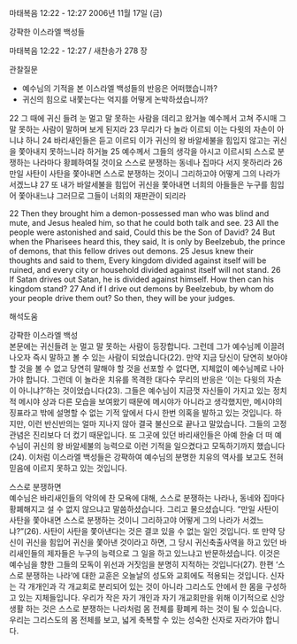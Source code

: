 마태복음 12:22 - 12:27 
2006년 11월 17일 (금)

강퍅한 이스라엘 백성들



마태복음 12:22 - 12:27 / 새찬송가 278 장


관찰질문
- 예수님의 기적을 본 이스라엘 백성들의 반응은 어떠했습니까?
- 귀신의 힘으로 내쫓는다는 억지를 어떻게 논박하셨습니까?

22 그 때에 귀신 들려 눈 멀고 말 못하는 사람을 데리고 왔거늘 예수께서 고쳐 주시매 그 말 못하는 사람이 말하며 보게 된지라 23 무리가 다 놀라 이르되 이는 다윗의 자손이 아니냐 하니 24 바리새인들은 듣고 이르되 이가 귀신의 왕 바알세불을 힘입지 않고는 귀신을 쫓아내지 못하느니라 하거늘 25 예수께서 그들의 생각을 아시고 이르시되 스스로 분쟁하는 나라마다 황폐하여질 것이요 스스로 분쟁하는 동네나 집마다 서지 못하리라 26 만일 사탄이 사탄을 쫓아내면 스스로 분쟁하는 것이니 그리하고야 어떻게 그의 나라가 서겠느냐 27 또 내가 바알세불을 힘입어 귀신을 쫓아내면 너희의 아들들은 누구를 힘입어 쫓아내느냐 그러므로 그들이 너희의 재판관이 되리라 

22  Then they brought him a demon-possessed man who was blind and mute, and Jesus healed him, so that he could both talk and see. 23  All the people were astonished and said, Could this be the Son of David? 24  But when the Pharisees heard this, they said, It is only by Beelzebub, the prince of demons, that this fellow drives out demons. 25  Jesus knew their thoughts and said to them, Every kingdom divided against itself will be ruined, and every city or household divided against itself will not stand. 26  If Satan drives out Satan, he is divided against himself. How then can his kingdom stand? 27  And if I drive out demons by Beelzebub, by whom do your people drive them out? So then, they will be your judges.

해석도움





강퍅한 이스라엘 백성  
본문에는 귀신들려 눈 멀고 말 못하는 사람이 등장합니다. 그런데 그가 예수님께 이끌려 나오자 즉시 말하고 볼 수 있는 사람이 되었습니다(22). 만약 지금 당신이 당연히 보아야 할 것을 볼 수 없고 당연히 말해야 할 것을 선포할 수 없다면, 지체없이 예수님께로 나아가야 합니다. 그런데 이 놀라운 치유를 목격한 대다수 무리의 반응은 ‘이는 다윗의 자손이 아니냐?’하는 것이었습니다(23). 그들은 예수님이 지금껏 자신들이 가지고 있는 정치적 메시야 상과 다른 모습을 보여왔기 때문에 메시야가 아니라고 생각했지만, 메시야의 징표라고 밖에 설명할 수 없는 기적 앞에서 다시 한번 의혹을 발하고 있는 것입니다. 하지만, 이런 반신반의는 얼마 지나지 않아 결국 불신으로 끝나고 말았습니다. 그들의 고정관념은 진리보다 더 컸기 때문입니다. 또 그곳에 있던 바리새인들은 아예 한술 더 떠 예수님이 귀신의 왕 바알세불의 능력으로 이런 기적을 일으켰다고 모독하기까지 했습니다(24). 이처럼 이스라엘 백성들은 강퍅하여 예수님의 분명한 치유의 역사를 보고도 전혀 믿음에 이르지 못하고 있는 것입니다.    

스스로 분쟁하면  
예수님은 바리새인들의 악의에 찬 모욕에 대해, 스스로 분쟁하는 나라나, 동네와 집마다 황폐해지고 설 수 없지 않으냐고 말씀하셨습니다. 그리고 물으셨습니다. “만일 사탄이 사탄을 쫓아내면 스스로 분쟁하는 것이니 그리하고야 어떻게 그의 나라가 서겠느냐?”(26). 사탄이 사탄을 쫓아낸다는 것은 결코 있을 수 없는 일인 것입니다. 또 만약 당신이 귀신을 힘입어 귀신을 쫓아낸 것이라고 하면, 그 당시 귀신축출사역을 하고 있던 바리새인들의 제자들은 누구의 능력으로 그 일을 하고 있느냐고 반문하셨습니다. 이것은 예수님을 향한 그들의 모독이 위선과 거짓임을 분명히 지적하는 것입니다(27). 한편 ‘스스로 분쟁하는 나라’에 대한 교훈은 오늘날의 성도와 교회에도 적용되는 것입니다. 신자는 각 개개인과 각 개교회로 분리되어 있는 것이 아니라 그리스도 안에서 한 몸을 구성하고 있는 지체들입니다. 우리가 작은 자기 개인과 자기 개교회만을 위해 이기적으로 신앙생활 하는 것은 스스로 분쟁하는 나라처럼 몸 전체를 황폐케 하는 것이 될 수 있습니다. 우리는 그리스도의 몸 전체를 보고, 넓게 축복할 수 있는 성숙한 신자로 자라가야 합니다.